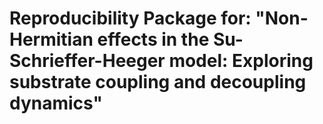 # Reproducibility Package for: "Non-Hermitian effects in the Su-Schrieffer-Heeger model: Exploring substrate coupling and decoupling dynamics"
